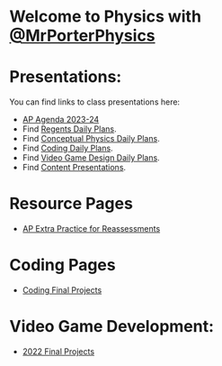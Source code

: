 # Welcome to Physics with [@MrPorterPhysics](https://twitter.com/MrPorterPhysics)

# Presentations:

You can find links to class presentations here:
  - [AP Agenda 2023-24](/Daily%20Plan/20232024/Daily%20Slides/APAgendas202324.html)
  - Find [Regents Daily Plans](/Daily%20Plan/20232024/Daily%20Slides/RPAgendas202324.html).
  - Find [Conceptual Physics Daily Plans](/Daily%20Plan/20232024/Daily%20Slides/CPAgendas202324.html).
  - Find [Coding Daily Plans](/Daily%20Plan/20232024/Daily%20Slides/CodingAgendas202324.html).
  - Find [Video Game Design Daily Plans](/Daily%20Plan/20232024/Daily%20Slides/VideoGameDesign2024.html).
  - Find [Content Presentations](presindex).


# Resource Pages
  - [AP Extra Practice for Reassessments](\AP%20Resource%20Pages\apSBGPractice)

# Coding Pages
  - [Coding Final Projects](Coding\codingLanding)

# Video Game Development:
  - [2022 Final Projects](Coding\VGD2022)

